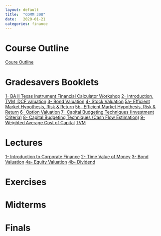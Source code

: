 ```yaml
---
layout: default
title:  "COMM 308"
date:   2020-01-21 
categories: finance
---
```


<h1>Course Outline</h1>
<a href="https://drive.google.com/file/d/10bF9nMYuZ6ManHJUU9YC6vCexJ2XeXg5/view?usp=sharing">Coure Outline</a>

<h1>Gradesavers Booklets</h1>
<a href="https://drive.google.com/file/d/1hpZRe27it4RReobn-8NmH2EUAF2En32V/view?usp=sharing">1- BA II Texas Instrument Financial Calculator Workshop</a>  
<a href="https://drive.google.com/file/d/1BQ66uCWki62esc8Uki-PNIqoQItvWgwq/view?usp=sharing">2- Introduction, TVM, DCF valuation</a>  
<a href="https://drive.google.com/file/d/1AD09CIxZlAm72dyxALz8uqT0qETAoCh8/view?usp=sharing">3- Bond Valuation</a>  
<a href="https://drive.google.com/file/d/16eHkdVg0YhoNmtARfINMaB1qeOwzQL8y/view?usp=sharing">4- Stock Valuation</a>  
<a href="https://drive.google.com/file/d/1sywXxG9MHXEOgIdE53JrsFdkgWcVpUdz/view?usp=sharing">5a- Efficient Market Hypothesis, Risk & Return</a>  
<a href="https://drive.google.com/file/d/1UP27CIXYbSbDguzJY39t4kGKfkfKh8-B/view?usp=sharing">5b- Efficient Market Hypothesis, Risk & Return</a>  
<a href="https://drive.google.com/file/d/1XUnG7Qg1CjOA-ek_dP_8NssPlboe4YQs/view?usp=sharing">6- Option Valuation</a>  
<a href="https://drive.google.com/file/d/12G9pHWsCWBztPY-GvBS5U5431rGWsvSG/view?usp=sharing">7- Capital Budgeting Techniques (Investment Criteria)</a>  
<a href="https://drive.google.com/file/d/1hwAuqts7tqGshMczjxa2MmLCw6PSvX05/view?usp=sharing">8- Capital Budgeting Techniques (Cash Flow Estimation)</a>  
<a href="https://drive.google.com/file/d/1tbKLB3WLHgEdgEJP0o_HZTOB873f6T96/view?usp=sharing">9- Weighted Average Cost of Capital</a>  
<a href="https://drive.google.com/file/d/1t7SVfdrZR8lM97sfvQZEPjUg1ZpUg5l_/view?usp=sharing">TVM</a>  

<h1>Lectures</h1>
<a href="https://drive.google.com/file/d/1Gg_YXpCbh2v_xl5FZbSdyG26JYBCCoJz/view?usp=sharing">1- Introduction to Corporate Finance</a>  
<a href="https://drive.google.com/file/d/13j9T2wjNdCbIi8J5V_TBowM1HPIaskH8/view?usp=sharing">2- Time Value of Money</a>  
<a href="https://drive.google.com/file/d/1oEXZmQs9M996QTrIBlADewSzKm8RctBl/view?usp=sharing">3- Bond Valuation</a>  
<a href="https://drive.google.com/file/d/1uKXJ8W4VCeYjyMzyDMWTJAzvFLkCombE/view?usp=sharing">4a- Equity Valuation</a>  
<a href="https://drive.google.com/file/d/1iiBjjB_fl6gZIpujiUShgOAS38UwckFM/view?usp=sharing">4b- Dividend</a>  

<h1>Exercises</h1>

<h1>Midterms</h1>

<h1>Finals</h1>
